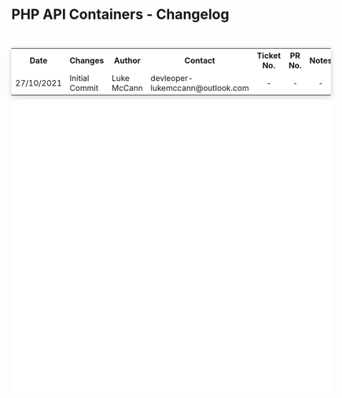 # PHP API Containers - Changelog

<br />

<center 
    style="
        background-color: white; 
        color: black;
        min-width: 650px;
        min-height: 700px;
    ">
    <table 
        style="
            box-shadow: 0 3px 10px rgb(0 0 0 / 0.2);
        ">
        <tr>
            <th>Date</th>
            <th>Changes</th>
            <th>Author</th>
            <th>Contact</th>
            <th>Ticket No.</th>
            <th>PR No.</th>
            <th>Notes</th>
        </tr>
        <tr>
            <td>27/10/2021</td>
            <td>Initial Commit</td>
            <td>Luke McCann</td>
            <td>devleoper-lukemccann@outlook.com</td>
            <td style="text-align: center"> - </td>
            <td style="text-align: center"> - </td>
            <td style="text-align: center"> - </td>
        </tr>
    </table>
</center>